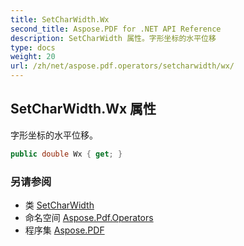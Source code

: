 ```yaml
---
title: SetCharWidth.Wx
second_title: Aspose.PDF for .NET API Reference
description: SetCharWidth 属性。字形坐标的水平位移
type: docs
weight: 20
url: /zh/net/aspose.pdf.operators/setcharwidth/wx/
---
```

## SetCharWidth.Wx 属性

字形坐标的水平位移。

```csharp
public double Wx { get; }
```

### 另请参阅

* 类 [SetCharWidth](../)
* 命名空间 [Aspose.Pdf.Operators](../../../aspose.pdf.operators/)
* 程序集 [Aspose.PDF](../../../)
